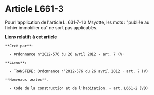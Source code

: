 # Article L661-3

Pour l'application de l'article L. 631-7-1 à Mayotte, les mots : "publiée au fichier immobilier ou" ne sont pas applicables.

**Liens relatifs à cet article**

	**Créé par**:

	  - Ordonnance n°2012-576 du 26 avril 2012 - art. 7 (V)

	**Liens**:

	  - TRANSFERE: Ordonnance n°2012-576 du 26 avril 2012 - art. 7 (V)

	**Nouveaux textes**:

	  - Code de la construction et de l'habitation. - art. L661-2 (VD)
